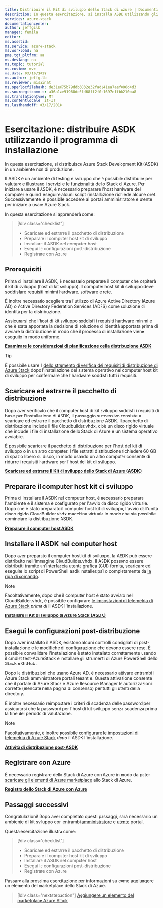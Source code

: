 ```yaml
---
title: Distribuire il Kit di sviluppo dello Stack di Azure | Documenti Microsoft
description: In questa esercitazione, si installa ASDK utilizzando gli script di installazione.
services: azure-stack
documentationcenter: 
author: jeffgilb
manager: femila
editor: 
ms.assetid: 
ms.service: azure-stack
ms.workload: na
pms.tgt_pltfrm: na
ms.devlang: na
ms.topic: tutorial
ms.custom: mvc
ms.date: 03/16/2018
ms.author: jeffgilb
ms.reviewer: misainat
ms.openlocfilehash: de31ed75b79ddb3832e32fad141ea7aef806d4d3
ms.sourcegitcommit: a36a1ae91968de3fd68ff2f0c1697effbb210ba8
ms.translationtype: MT
ms.contentlocale: it-IT
ms.lasthandoff: 03/17/2018
---
```

# <a name="tutorial-deploy-the-asdk-using-the-installer"></a>Esercitazione: distribuire ASDK utilizzando il programma di installazione
In questa esercitazione, si distribuisce Azure Stack Development Kit (ASDK) in un ambiente non di produzione. 

Il ASDK è un ambiente di testing e sviluppo che è possibile distribuire per valutare e illustrano i servizi e le funzionalità dello Stack di Azure. Per iniziare a usare il ASDK, è necessario preparare l'host hardware del computer e quindi eseguire alcuni script (installazione richiede alcune ore). Successivamente, è possibile accedere ai portali amministratore e utente per iniziare a usare Azure Stack.

In questa esercitazione si apprenderà come:

> [!div class="checklist"]
> * Scaricare ed estrarre il pacchetto di distribuzione
> * Preparare il computer host kit di sviluppo 
> * Installare il ASDK nel computer host
> * Esegui le configurazioni post-distribuzione
> * Registrare con Azure

## <a name="prerequisites"></a>Prerequisiti 
Prima di installare il ASDK, è necessario preparare il computer che ospiterà il kit di sviluppo (host di kit sviluppo). Il computer host kit di sviluppo deve soddisfare requisiti minimi hardware, software e rete. 

È inoltre necessario scegliere tra l'utilizzo di Azure Active Directory (Azure AD) o Active Directory Federation Services (ADFS) come soluzione di identità per la distribuzione. 

Assicurarsi che l'host di kit sviluppo soddisfi i requisiti hardware minimi e che è stata apportata la decisione di soluzione di identità apportata prima di avviare la distribuzione in modo che il processo di installazione viene eseguito in modo uniforme. 

**[Esaminare le considerazioni di pianificazione della distribuzione ASDK](asdk-deploy-considerations.md)**

> [!TIP]
> È possibile usare il [dello strumento di verifica dei requisiti di distribuzione di Azure Stack](https://gallery.technet.microsoft.com/Deployment-Checker-for-50e0f51b) dopo l'installazione del sistema operativo nel computer host kit di sviluppo per confermare che l'hardware soddisfi tutti i requisiti.

## <a name="download-and-extract-the-deployment-package"></a>Scaricare ed estrarre il pacchetto di distribuzione
Dopo aver verificato che il computer host di kit sviluppo soddisfi i requisiti di base per l'installazione di ASDK, il passaggio successivo consiste a scaricare ed estrarre il pacchetto di distribuzione ASDK. Il pacchetto di distribuzione include il file Cloudbuilder.vhdx, cioè un disco rigido virtuale che include i file di installazione dello Stack di Azure e un sistema operativo avviabile.

È possibile scaricare il pacchetto di distribuzione per l'host del kit di sviluppo o in un altro computer. I file estratti distribuzione richiedere 60 GB di spazio libero su disco, in modo usando un altro computer consente di ridurre i requisiti hardware per l'host del kit di sviluppo.

**[Scaricare ed estrarre il Kit di sviluppo dello Stack di Azure (ASDK)](asdk-download.md)**

## <a name="prepare-the-development-kit-host-computer"></a>Preparare il computer host kit di sviluppo
Prima di installare il ASDK nel computer host, è necessario preparare l'ambiente e il sistema è configurato per l'avvio da disco rigido virtuale. Dopo che è stato preparato il computer host kit di sviluppo, l'avvio dall'unità disco rigido CloudBuilder.vhdx macchina virtuale in modo che sia possibile cominciare la distribuzione ASDK.

**[Preparare il computer host ASDK](asdk-prepare-host.md)**

## <a name="install-the-asdk-on-the-host-computer"></a>Installare il ASDK nel computer host
Dopo aver preparato il computer host kit di sviluppo, la ASDK può essere distribuito nell'immagine CloudBuilder.vhdx. Il ASDK possono essere distribuiti tramite un'interfaccia utente grafica (GUI) fornita, scaricare ed eseguire lo script di PowerShell asdk installer.ps1 o completamente da [la riga di comando](asdk-deploy-powershell.md). 

> [!NOTE]
> Facoltativamente, dopo che il computer host è stato avviato nel CloudBuilder.vhdx, è possibile configurare [le impostazioni di telemetria di Azure Stack](asdk-telemetry.md#set-telemetry-level-in-the-windows-registry) *prima di* il ASDK l'installazione.


**[Installare il Kit di sviluppo di Azure Stack (ASDK)](asdk-install.md)**

## <a name="perform-post-deployment-configurations"></a>Esegui le configurazioni post-distribuzione
Dopo aver installato il ASDK, esistono alcuni controlli consigliati di post-installazione e le modifiche di configurazione che devono essere rese. È possibile convalidare l'installazione è stato installato correttamente usando il cmdlet test-AzureStack e installare gli strumenti di Azure PowerShell dello Stack e GitHub. 

Dopo le distribuzioni che usano Azure AD, è necessario attivare entrambi i Azure Stack amministratore portali tenant e. Questa attivazione consente che il portale di Azure Stack e Azure Resource Manager le autorizzazioni corrette (elencate nella pagina di consenso) per tutti gli utenti della directory.

È inoltre necessario reimpostare i criteri di scadenza delle password per assicurarsi che la password per l'host di kit sviluppo senza scadenza prima la fine del periodo di valutazione.

> [!NOTE]
> Facoltativamente, è inoltre possibile configurare [le impostazioni di telemetria di Azure Stack](asdk-telemetry.md#enable-or-disable-telemetry-after-deployment) *dopo* il ASDK l'installazione.

**[Attività di distribuzione post-ASDK](asdk-post-deploy.md)**

## <a name="register-with-azure"></a>Registrare con Azure
È necessario registrare dello Stack di Azure con Azure in modo da poter [scaricare gli elementi di Azure marketplace](asdk-marketplace-item.md) allo Stack di Azure.

**[Registro dello Stack di Azure con Azure](asdk-register.md)**

## <a name="next-steps"></a>Passaggi successivi
Congratulazioni! Dopo aver completato questi passaggi, sarà necessario un ambiente di kit sviluppo con entrambi [amministratore](https://adminportal.local.azurestack.external) e [utente](https://portal.local.azurestack.external) portali. 

Questa esercitazione illustra come:

> [!div class="checklist"]
> * Scaricare ed estrarre il pacchetto di distribuzione
> * Preparare il computer host kit di sviluppo 
> * Installare il ASDK nel computer host
> * Esegui le configurazioni post-distribuzione
> * Registrare con Azure

Passare alla prossima esercitazione per informazioni su come aggiungere un elemento del marketplace dello Stack di Azure.

> [!div class="nextstepaction"]
> [Aggiungere un elemento del marketplace Azure Stack](asdk-marketplace-item.md)




